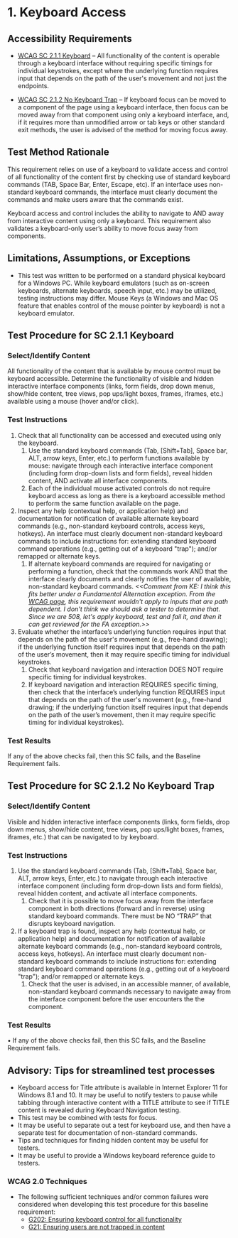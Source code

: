 # 1. Keyboard Access

## Accessibility Requirements
* [WCAG SC  2.1.1 Keyboard](https://www.w3.org/TR/UNDERSTANDING-WCAG20/keyboard-operation-keyboard-operable.html) – All functionality of the content is operable through a keyboard interface without requiring specific timings for individual keystrokes, except where the underlying function requires input that depends on the path of the user's movement and not just the endpoints. 

* [WCAG SC 2.1.2 No Keyboard Trap](https://www.w3.org/TR/UNDERSTANDING-WCAG20/keyboard-operation-trapping.html) – If keyboard focus can be moved to a component of the page using a keyboard interface, then focus can be moved away from that component using only a keyboard interface, and, if it requires more than unmodified arrow or tab keys or other standard exit methods, the user is advised of the method for moving focus away.

## Test Method Rationale
This requirement relies on use of a keyboard to validate access and control of all functionality of the content first by checking use of standard keyboard commands (TAB, Space Bar, Enter, Escape, etc). If an interface uses non-standard keyboard commands, the interface must clearly document the commands and make users aware that the commands exist.

Keyboard access and control includes the ability to navigate to AND away from interactive content using only a keyboard. This requirement also validates a keyboard-only user’s ability to move focus away from components. 

## Limitations, Assumptions, or Exceptions
* This test was written to be performed on a standard physical keyboard for a Windows PC. While keyboard emulators (such as on-screen keyboards, alternate keyboards, speech input, etc.) may be utilized, testing instructions may differ. Mouse Keys (a Windows and Mac OS feature that enables control of the mouse pointer by keyboard) is not a keyboard emulator.

## Test Procedure for SC 2.1.1 Keyboard
### Select/Identify Content
All functionality of the content that is available by mouse control must be keyboard accessible. Determine the functionality of visible and hidden interactive interface components (links, form fields, drop down menus, show/hide content, tree views, pop ups/light boxes, frames, iframes, etc.) available using a mouse (hover and/or click).

### Test Instructions
1. Check that all functionality can be accessed and executed using only the keyboard.
    1. Use the standard keyboard commands (Tab, [Shift+Tab], Space bar, ALT, arrow keys, Enter, etc.) to perform functions available by mouse: navigate through each interactive interface component (including form drop-down lists and form fields), reveal hidden content, AND activate all interface components.
    1.  Each of the individual mouse activated controls do not require keyboard access as long as there is a keyboard accessible method to perform the same function available on the page. 
1. Inspect any help (contextual help, or application help) and documentation for notification of available alternate keyboard commands (e.g., non-standard keyboard controls, access keys, hotkeys). An interface must clearly document non-standard keyboard commands to include instructions for: extending standard keyboard command operations (e.g., getting out of a keyboard "trap"); and/or remapped or alternate keys.
    1. If alternate keyboard commands are required for navigating or performing a function, check that the commands work AND that the interface clearly documents and clearly notifies the user of available, non-standard keyboard commands. 
*<<Comment from KE: I think this fits better under a Fundamental Alternation exception. From the [WCAG page](https://www.w3.org/TR/UNDERSTANDING-WCAG20/keyboard-operation-keyboard-operable.html), this requirement wouldn't apply to inputs that are path dependent. I don't think we should ask a tester to determine that. Since we are 508, let's apply keyboard, test and fail it, and then it can get reviewed for the FA exception.>>*
1. Evaluate whether the interface’s underlying function requires input that depends on the path of the user's movement (e.g., free-hand drawing); if the underlying function itself requires input that depends on the path of the user’s movement, then it may require specific timing for individual keystrokes.
    1. Check that keyboard navigation and interaction DOES NOT require specific timing for individual keystrokes. 
    2. If keyboard navigation and interaction REQUIRES specific timing, then check that the interface’s underlying function REQUIRES input that depends on the path of the user's movement (e.g., free-hand drawing; if the underlying function itself requires input that depends on the path of the user’s movement, then it may require specific timing for individual keystrokes). 

### Test Results
If any of the above checks fail, then this SC fails, and the Baseline Requirement fails.

## Test Procedure for SC 2.1.2 No Keyboard Trap
### Select/Identify Content
Visible and hidden interactive interface components (links, form fields, drop down menus, show/hide content, tree views, pop ups/light boxes, frames, iframes, etc.) that can be navigated to by keyboard.

### Test Instructions
1. Use the standard keyboard commands (Tab, [Shift+Tab], Space bar, ALT, arrow keys, Enter, etc.) to navigate through each interactive interface component (including form drop-down lists and form fields), reveal hidden content, and activate all interface components. 
    1. Check that it is possible to move focus away from the interface component in both directions (forward and in reverse) using standard keyboard commands. There must be NO “TRAP” that disrupts keyboard navigation.
1. If a keyboard trap is found, inspect any help (contextual help, or application help) and documentation for notification of available alternate keyboard commands (e.g., non-standard keyboard controls, access keys, hotkeys). An interface must clearly document non-standard keyboard commands to include instructions for: extending standard keyboard command operations (e.g., getting out of a keyboard "trap"); and/or remapped or alternate keys.    
    1. Check that the user is advised, in an accessible manner, of available, non-standard keyboard commands necessary to navigate away from the interface component before the user encounters the the component. 

### Test Results
•	If any of the above checks fail, then this SC fails, and the Baseline Requirement fails.

## Advisory: Tips for streamlined test processes
* Keyboard access for Title attribute is available in Internet Explorer 11 for Windows 8.1 and 10. It may be useful to notify testers to pause while tabbing through interactive content with a TITLE attribute to see if TITLE content is revealed during Keyboard Navigation testing.
* This test may be combined with tests for focus.
* It may be useful to separate out a test for keyboard use, and then have a separate test for documentation of non-standard commands. 
* Tips and techniques for finding hidden content may be useful for testers.
* It may be useful to provide a Windows keyboard reference guide to testers.

### WCAG 2.0 Techniques
* The following sufficient techniques and/or common failures were considered when developing this test procedure for this baseline requirement:
    * [G202: Ensuring keyboard control for all functionality](http://www.w3.org/TR/WCAG20-TECHS/G202.html)
    * [G21: Ensuring users are not trapped in content](http://www.w3.org/TR/WCAG20-TECHS/G21.html)
